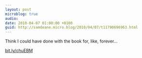 ```yaml
---
layout: post
microblog: true
audio: 
date: 2010-04-07 01:00:00 +0100
guid: http://samdeane.micro.blog/2010/04/07/t11790696963.html
---
```

Think I could have done with the book for, like, forever...

[bit.ly/chuEBM](http://bit.ly/chuEBM)
